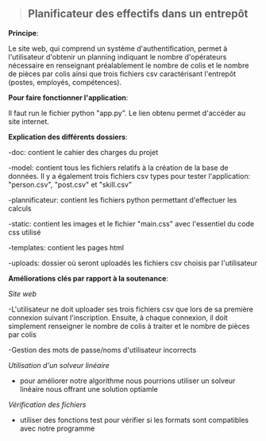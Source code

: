 >**Planificateur des effectifs dans un entrepôt**
> -

**Principe**:

Le site web, qui comprend un système d'authentification, permet à l'utilisateur d'obtenir un planning indiquant le nombre d'opérateurs nécessaire en renseignant préalablement 
le nombre de colis et le nombre de pièces par colis ainsi que trois fichiers csv caractérisant l'entrepôt (postes, employés, compétences).

**Pour faire fonctionner l'application**:

Il faut run le fichier python "app.py". Le lien obtenu permet d'accéder au site internet.



**Explication des différents dossiers**:

-doc: contient le cahier des charges du projet

-model: contient tous les fichiers relatifs à la création de la base de données. Il y a également trois fichiers csv types pour tester l'application: "person.csv", "post.csv" et "skill.csv"

-plannificateur: contient les fichiers python permettant d'effectuer les calculs 

-static: contient les images et le fichier "main.css" avec l'essentiel du code css utilisé 

-templates: contient les pages html 

-uploads: dossier où seront uploadés les fichiers csv choisis par l'utilisateur 


**Améliorations clés par rapport à la soutenance**:

*Site web*

-L'utilisateur ne doit uploader ses trois fichiers csv que lors de sa première connexion suivant l'inscription. Ensuite, à chaque connexion, il doit simplement renseigner le nombre de colis à traiter et le nombre de pièces par colis 

-Gestion des mots de passe/noms d'utilisateur incorrects 

*Utilisation d'un solveur linéaire*

- pour améliorer notre algorithme nous pourrions utiliser un solveur linéaire nous offrant une solution optiamle 

*Vérification des fichiers*

- utiliser des fonctions test pour vérifier si les formats sont compatibles avec notre programme
